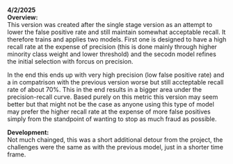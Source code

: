 __4/2/2025__<br />
__Overview:__<br />
This version was created after the single stage version as an attempt to lower the false positive rate and still maintain somewhat acceptable recall. It therefore trains and applies two models. First one is designed to have a high recall rate at the expense of precision (this is done mainly through higher minority class weight and lower threshold) and the secodn model refines the initial selection with forcus on precision.

In the end this ends up with very high precision (low false positive rate) and a in compatrison with the previous version worse but still accteptable recall rate of about 70%. This in the end results in a bigger area under the precision-recall curve. Based purely on this metric this version may seem better but that might not be the case as anyone using this type of model may prefer the higher recall rate at the expense of more false positives simply from the standpoint of wanting to stop as much fraud as possible.

__Development:__<br />
Not much chainged, this was a short additional detour from the project, the challenges were the same as with the previous model, just in a shorter time frame.
